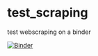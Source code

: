 # test_scraping
test webscraping on a binder

[![Binder](https://mybinder.org/badge_logo.svg)](https://mybinder.org/v2/gh/ognancy4life/test_scraping/tree/main/HEAD)
